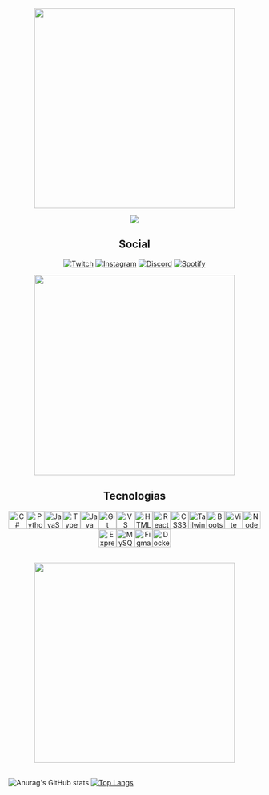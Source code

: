 <div align = "center">
<img src="https://media1.giphy.com/media/v1.Y2lkPTc5MGI3NjExODBnN2gzYmU0M29hZjl4YzR1MHAxZGtmazRjZ2U2djR6amUyaXM4NyZlcD12MV9pbnRlcm5hbF9naWZfYnlfaWQmY3Q9Zw/eMpDBxxTzKety/giphy.webp" width = "400" />
</div>

<div align ="center">

![](https://komarev.com/ghpvc/?username=stevopablo&color=blueviolet)

</div>

<h2 align = "center">Social</h2>
<div align = "center">

[![Twitch](https://img.shields.io/badge/Twitch-%239146FF.svg?style=for-the-badge&logo=Twitch&logoColor=white)](https://www.twitch.tv/aynnier)
[![Instagram](https://img.shields.io/badge/Instagram-%23E4405F.svg?style=for-the-badge&logo=Instagram&logoColor=white)](https://www.instagram.com/makimaisthemonster/)
[![Discord](https://img.shields.io/badge/Discord-%235865F2.svg?style=for-the-badge&logo=discord&logoColor=white)]()
[![Spotify](https://img.shields.io/badge/Spotify-1ED760?style=for-the-badge&logo=spotify&logoColor=white)](https://open.spotify.com/playlist/28rjHkiHv7mIb2HIs1ab5w?si=87ce1fa774e649e2)

<img src="https://media1.giphy.com/media/v1.Y2lkPTc5MGI3NjExaWd1cGtycTV4azIzMXVjdmo1Y3puOHp3YmZ2d2Q0YXJjc3c0YmVzeiZlcD12MV9pbnRlcm5hbF9naWZfYnlfaWQmY3Q9Zw/z7wIVXPnpm1DiJDdsU/giphy.webp" width = "400"/>

</div>
<!-- ### Skills -->
<h2 align = "center">Tecnologias</h2>


<div align ="center">

<p align="left">

<a href="https://docs.microsoft.com/en-us/dotnet/csharp/" target="_blank" rel="noreferrer"><img src="https://raw.githubusercontent.com/danielcranney/readme-generator/main/public/icons/skills/csharp-colored.svg" width="36" height="36" alt="C#" /></a><a href="https://www.python.org/" target="_blank" rel="noreferrer"><img src="https://raw.githubusercontent.com/danielcranney/readme-generator/main/public/icons/skills/python-colored.svg" width="36" height="36" alt="Python" /></a><a href="https://developer.mozilla.org/en-US/docs/Web/JavaScript" target="_blank" rel="noreferrer"><img src="https://raw.githubusercontent.com/danielcranney/readme-generator/main/public/icons/skills/javascript-colored.svg" width="36" height="36" alt="JavaScript" /></a><a href="https://www.typescriptlang.org/" target="_blank" rel="noreferrer"><img src="https://raw.githubusercontent.com/danielcranney/readme-generator/main/public/icons/skills/typescript-colored.svg" width="36" height="36" alt="TypeScript" /></a><a href="https://www.oracle.com/java/" target="_blank" rel="noreferrer"><img src="https://raw.githubusercontent.com/danielcranney/readme-generator/main/public/icons/skills/java-colored.svg" width="36" height="36" alt="Java" /></a><a href="https://git-scm.com/" target="_blank" rel="noreferrer"><img src="https://raw.githubusercontent.com/danielcranney/readme-generator/main/public/icons/skills/git-colored.svg" width="36" height="36" alt="Git" /></a><a href="https://code.visualstudio.com/" target="_blank" rel="noreferrer"><img src="https://raw.githubusercontent.com/danielcranney/readme-generator/main/public/icons/skills/visualstudiocode.svg" width="36" height="36" alt="VS Code" /></a><a href="https://developer.mozilla.org/en-US/docs/Glossary/HTML5" target="_blank" rel="noreferrer"><img src="https://raw.githubusercontent.com/danielcranney/readme-generator/main/public/icons/skills/html5-colored.svg" width="36" height="36" alt="HTML5" /></a><a href="https://reactjs.org/" target="_blank" rel="noreferrer"><img src="https://raw.githubusercontent.com/danielcranney/readme-generator/main/public/icons/skills/react-colored.svg" width="36" height="36" alt="React" /></a><a href="https://www.w3.org/TR/CSS/#css" target="_blank" rel="noreferrer"><img src="https://raw.githubusercontent.com/danielcranney/readme-generator/main/public/icons/skills/css3-colored.svg" width="36" height="36" alt="CSS3" /></a><a href="https://tailwindcss.com/" target="_blank" rel="noreferrer"><img src="https://raw.githubusercontent.com/danielcranney/readme-generator/main/public/icons/skills/tailwindcss-colored.svg" width="36" height="36" alt="TailwindCSS" /></a><a href="https://getbootstrap.com/" target="_blank" rel="noreferrer"><img src="https://raw.githubusercontent.com/danielcranney/readme-generator/main/public/icons/skills/bootstrap-colored.svg" width="36" height="36" alt="Bootstrap" /></a><a href="https://vitejs.dev/" target="_blank" rel="noreferrer"><img src="https://raw.githubusercontent.com/danielcranney/readme-generator/main/public/icons/skills/vite-colored.svg" width="36" height="36" alt="Vite" /></a><a href="https://nodejs.org/en/" target="_blank" rel="noreferrer"><img src="https://raw.githubusercontent.com/danielcranney/readme-generator/main/public/icons/skills/nodejs-colored.svg" width="36" height="36" alt="NodeJS" /></a><a href="https://expressjs.com/" target="_blank" rel="noreferrer"><img src="https://raw.githubusercontent.com/danielcranney/readme-generator/main/public/icons/skills/express-colored.svg" width="36" height="36" alt="Express" /></a><a href="https://www.mysql.com/" target="_blank" rel="noreferrer"><img src="https://raw.githubusercontent.com/danielcranney/readme-generator/main/public/icons/skills/mysql-colored.svg" width="36" height="36" alt="MySQL" /></a><a href="https://www.figma.com/" target="_blank" rel="noreferrer"><img src="https://raw.githubusercontent.com/danielcranney/readme-generator/main/public/icons/skills/figma-colored.svg" width="36" height="36" alt="Figma" /></a><a href="https://www.docker.com/" target="_blank" rel="noreferrer"><img src="https://raw.githubusercontent.com/danielcranney/readme-generator/main/public/icons/skills/docker-colored.svg" width="36" height="36" alt="Docker" /></a>
</p>

</div>
<br>

<div align = "center">
<img src="https://media0.giphy.com/media/v1.Y2lkPTc5MGI3NjExbGs3bmpqejNhMHl3d2JkdXpjMzJsMm9lcjBreTdoaW53cmRsYWhxayZlcD12MV9naWZzX3NlYXJjaCZjdD1n/c0PX1PqTeqhbtKMekM/200.webp" width = "400">
</div>

<br>


<div display = "flex">

![Anurag's GitHub stats](https://github-readme-stats.vercel.app/api?username=stevopablo&show_icons=true&theme=dark)
[![Top Langs](https://github-readme-stats.vercel.app/api/top-langs/?username=stevopablo&layout=donut)](https://github.com/stevopablo/github-readme-stats)
</div>
